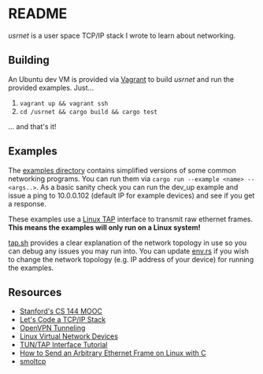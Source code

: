 # README

*usrnet* is a user space TCP/IP stack I wrote to learn about networking.

## Building

An Ubuntu dev VM is provided via [Vagrant](https://www.vagrantup.com/) to build *usrnet* and run the provided examples. Just...

1. `vagrant up && vagrant ssh`
2. `cd /usrnet && cargo build && cargo test`

... and that's it!

## Examples

The [examples directory](/examples) contains simplified versions of some common networking programs. You can run them via `cargo run --example <name> -- <args..>`. As a basic sanity check you can run the dev_up example and issue a ping to 10.0.0.102 (default IP for example devices) and see if you get a response.

These examples use a [Linux TAP](http://backreference.org/2010/03/26/tuntap-interface-tutorial/) interface to transmit raw ethernet frames. **This means the examples will only run on a Linux system!**

[tap.sh](vagrant/tap.sh) provides a clear explanation of the network topology in use so you can debug any issues you may run into. You can update [env.rs](examples/env.rs) if you wish to change the network topology (e.g. IP address of your device) for running the examples.

## Resources

- [Stanford's CS 144 MOOC](https://lagunita.stanford.edu/courses/Engineering/Networking-SP/SelfPaced/courseware)
- [Let's Code a TCP/IP Stack](http://www.saminiir.com/lets-code-tcp-ip-stack-1-ethernet-arp/)
- [OpenVPN Tunneling](http://www.saminiir.com/openvpn-puts-packets-inside-your-packets)
- [Linux Virtual Network Devices](http://blog.povilasb.com/posts/linux-virtual-network-devices/)
- [TUN/TAP Interface Tutorial](http://backreference.org/2010/03/26/tuntap-interface-tutorial/)
- [How to Send an Arbitrary Ethernet Frame on Linux with C](http://www.microhowto.info/howto/send_an_arbitrary_ethernet_frame_using_an_af_packet_socket_in_c.html)
- [smoltcp](https://github.com/m-labs/smoltcp)
